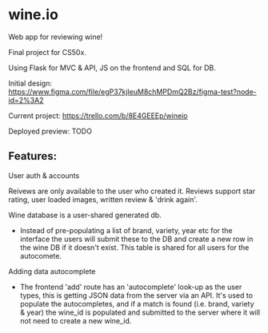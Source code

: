 # wine.io

Web app for reviewing wine!

Final project for CS50x.

Using Flask for MVC & API, JS on the frontend and SQL for DB.

Initial design: https://www.figma.com/file/egP37kjleuM8chMPDmQ2Bz/figma-test?node-id=2%3A2

Current project: https://trello.com/b/8E4GEEEp/wineio

Deployed preview: TODO

Features:
----------
User auth & accounts

Reivews are only available to the user who created it. Reviews support star rating, user loaded images, written review & 'drink again'.

Wine database is a user-shared generated db.
* Instead of pre-populating a list of brand, variety, year etc for the interface the users will submit these to the DB and create a new row in the wine DB if it doesn't exist. This table is shared for all users for the autocomete.

Adding data autocomplete
* The frontend 'add' route has an 'autocomplete' look-up as the user types, this is getting JSON data from the server via an API. It's used to populate the autocompletes, and if a match is found (i.e. brand, variety & year) the wine_id is populated and submitted to the server where it will not need to create a new wine_id.



